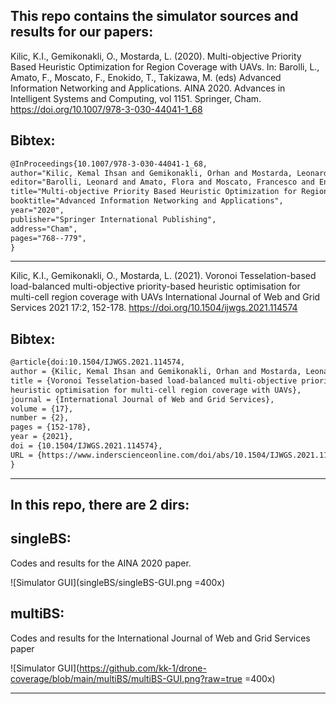  
This repo contains the simulator sources and results for our papers:
--------------------------------------------------------------------------------

Kilic, K.I., Gemikonakli, O., Mostarda, L. (2020). 
Multi-objective Priority Based Heuristic Optimization for Region Coverage with UAVs. 
In: Barolli, L., Amato, F., Moscato, F., Enokido, T., Takizawa, M. (eds) Advanced Information Networking and Applications. 
AINA 2020. Advances in Intelligent Systems and Computing, vol 1151. Springer, Cham. 
https://doi.org/10.1007/978-3-030-44041-1_68


Bibtex:  
--------------------------------------------------------------------------------  
```latex
@InProceedings{10.1007/978-3-030-44041-1_68,
author="Kilic, Kemal Ihsan and Gemikonakli, Orhan and Mostarda, Leonardo", 
editor="Barolli, Leonard and Amato, Flora and Moscato, Francesco and Enokido, Tomoya and Takizawa, Makoto",
title="Multi-objective Priority Based Heuristic Optimization for Region Coverage with UAVs",
booktitle="Advanced Information Networking and Applications",
year="2020",
publisher="Springer International Publishing",
address="Cham",
pages="768--779",
}
``` 
-------------------------------------------------------------------------------- 



Kilic, K.I., Gemikonakli, O., Mostarda, L. (2021). 
Voronoi Tesselation-based load-balanced multi-objective priority-based heuristic optimisation for multi-cell region coverage with UAVs
International Journal of Web and Grid Services 2021 17:2, 152-178.
https://doi.org/10.1504/ijwgs.2021.114574


Bibtex:
--------------------------------------------------------------------------------
```latex
@article{doi:10.1504/IJWGS.2021.114574,
author = {Kilic, Kemal Ihsan and Gemikonakli, Orhan and Mostarda, Leonardo},
title = {Voronoi Tesselation-based load-balanced multi-objective priority-based 
heuristic optimisation for multi-cell region coverage with UAVs},
journal = {International Journal of Web and Grid Services},
volume = {17},
number = {2},
pages = {152-178},
year = {2021},
doi = {10.1504/IJWGS.2021.114574},
URL = {https://www.inderscienceonline.com/doi/abs/10.1504/IJWGS.2021.114574},
}
```
--------------------------------------------------------------------------------


In this repo, there are 2 dirs:
--------------------------------
singleBS:
----------
Codes and results for the AINA 2020 paper.  

![Simulator GUI](singleBS/singleBS-GUI.png =400x)

multiBS: 
-----------
Codes and results for the International Journal of Web and Grid Services paper  

![Simulator GUI](https://github.com/kk-1/drone-coverage/blob/main/multiBS/multiBS-GUI.png?raw=true =400x)

-------------------------------------------------------------------------------- 

 

